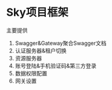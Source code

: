 # Sky项目框架

主要提供

1. Swagger&Gateway聚合Swagger文档
2. 认证服务器&租户切换
3. 资源服务器
4. 账号登陆&手机验证码&第三方登录
5. 数据权限配置
6. 网关设置
